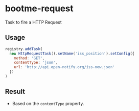 # bootme-request

Task to fire a HTTP Request

## Usage

```js
registry.addTask(
  new HttpRequestTask().setName('iss_position').setConfig({
    method: 'GET',
    contentType: 'json',
    url: 'http://api.open-notify.org/iss-now.json'
  })
)
```

## Result

- Based on the `contentType` property.
